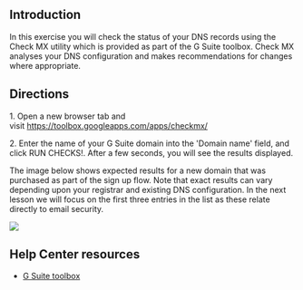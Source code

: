 ## Introduction

In this exercise you will check the status of your DNS records using the Check MX utility which is provided as part of the G Suite toolbox. Check MX analyses your DNS configuration and makes recommendations for changes where appropriate.

## Directions

1\. Open a new browser tab and visit <https://toolbox.googleapps.com/apps/checkmx/>

2\. Enter the name of your G Suite domain into the 'Domain name' field, and click RUN CHECKS!. After a few seconds, you will see the results displayed.

The image below shows expected results for a new domain that was purchased as part of the sign up flow. Note that exact results can vary depending upon your registrar and existing DNS configuration. In the next lesson we will focus on the first three entries in the list as these relate directly to email security.

![](https://d3c33hcgiwev3.cloudfront.net/imageAssetProxy.v1/y3JvRKwMEemO6w5N_OSWEg_5c1943477b1eab3e31fc2fe6ffc48608_check-mx.jpg?expiry=1571184000000&hmac=RAI2zZFQ4Zye24uN3Slfqym7ZYtrQU0OHcMm2joku5k)

## Help Center resources

-   [G Suite toolbox](https://toolbox.googleapps.com/apps/main/ "G Suite toolbox")
